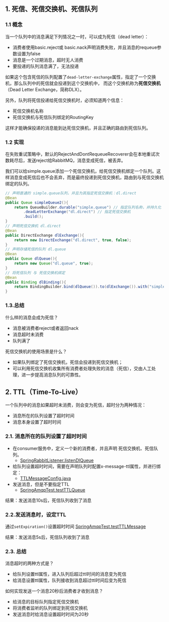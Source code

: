
## 1. 死信、死信交换机、死信队列

### 1.1 概念

当一个队列中的消息满足下列情况之一时，可以成为死信（dead letter）：
- 消费者使用basic.reject或 basic.nack声明消费失败，并且消息的requeue参数设置为false
- 消息是一个过期消息，超时无人消费
- 要投递的队列消息满了，无法投递

如果这个包含死信的队列配置了`dead-letter-exchange`属性，指定了一个交换机，那么队列中的死信就会投递到这个交换机中，
而这个交换机称为**死信交换机**（Dead Letter Exchange，简称DLX）。

另外，队列将死信投递给死信交换机时，必须知道两个信息：
- 死信交换机名称
- 死信交换机与死信队列绑定的RoutingKey

这样才能确保投递的消息能到达死信交换机，并且正确的路由到死信队列。

### 1.2 实现
在失败重试策略中，默认的RejectAndDontRequeueRecoverer会在本地重试次数耗尽后，发送reject给RabbitMQ，消息变成死信，被丢弃。

我们可以给simple.queue添加一个死信交换机，给死信交换机绑定一个队列。这样消息变成死信后也不会丢弃，而是最终投递到死信交换机，路由到与死信交换机绑定的队列。

```java
// 声明普通的 simple.queue队列，并且为其指定死信交换机：dl.direct
@Bean
public Queue simpleQueue2(){
    return QueueBuilder.durable("simple.queue") // 指定队列名称，并持久化
        .deadLetterExchange("dl.direct") // 指定死信交换机
        .build();
}
// 声明死信交换机 dl.direct
@Bean
public DirectExchange dlExchange(){
    return new DirectExchange("dl.direct", true, false);
}
// 声明存储死信的队列 dl.queue
@Bean
public Queue dlQueue(){
    return new Queue("dl.queue", true);
}
// 将死信队列 与 死信交换机绑定
@Bean
public Binding dlBinding(){
    return BindingBuilder.bind(dlQueue()).to(dlExchange()).with("simple");
}
```

### 1.3.总结

什么样的消息会成为死信？

- 消息被消费者reject或者返回nack
- 消息超时未消费
- 队列满了

死信交换机的使用场景是什么？

- 如果队列绑定了死信交换机，死信会投递到死信交换机；
- 可以利用死信交换机收集所有消费者处理失败的消息（死信），交由人工处理，进一步提高消息队列的可靠性。


## 2. TTL（Time-To-Live）
一个队列中的消息如果超时未消费，则会变为死信，超时分为两种情况：

- 消息所在的队列设置了超时时间
- 消息本身设置了超时时间

### 2.1. 消息所在的队列设置了超时时间

- 在consumer服务中，定义一个新的消费者，并且声明 死信交换机、死信队列。
  - [SpringRabbitListener.listenDlQueue](consumer/src/main/java/com/youngzy/mq/listener/SpringRabbitListener.java)
- 给队列设置超时时间，需要在声明队列时配置x-message-ttl属性，并进行绑定：
  - [TTLMessageConfig.java](consumer/src/main/java/com/youngzy/mq/config/TTLMessageConfig.java)
- 发送消息，但是不要指定TTL
  - [SpringAmqpTest.testTTLQueue](publisher/src/test/java/com/youngzy/mq/spring/SpringAmqpTest.java)

结果：发送消息10s后，死信队列收到了消息

### 2.2.发送消息时，设定TTL

通过`setExpiration()`设置超时时间
[SpringAmqpTest.testTTLMessage](publisher/src/test/java/com/youngzy/mq/spring/SpringAmqpTest.java)

结果：发送消息5s后，死信队列收到了消息

### 2.3. 总结

消息超时的两种方式是？

- 给队列设置ttl属性，进入队列后超过ttl时间的消息变为死信
- 给消息设置ttl属性，队列接收到消息超过ttl时间后变为死信

如何实现发送一个消息20秒后消费者才收到消息？

- 给消息的目标队列指定死信交换机
- 将消费者监听的队列绑定到死信交换机
- 发送消息时给消息设置超时时间为20秒









